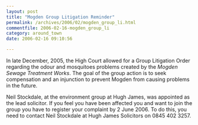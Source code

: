 ```yaml
---
layout: post
title: "Mogden Group Litigation Reminder"
permalink: /archives/2006/02/mogden_group_li.html
commentfile: 2006-02-16-mogden_group_li
category: around_town
date: 2006-02-16 09:10:56

---
```


In late December, 2005, the High Court allowed for a Group Litigation Order regarding the odour and mosquitoes problems created by the *Mogden Sewage Treatment Works*. The goal of the group action is to seek compensation and an injunction to prevent Mogden from causing problems in the future.

Neil Stockdale, at the environment group at Hugh James, was appointed as the lead solicitor. If you feel you have been affected you and want to join the group you have to register your complaint by 2 June 2006. To do this, you need to contact Neil Stockdale at Hugh James Solicitors on 0845 402 3257.
